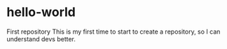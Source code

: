 # hello-world
First repository
This is my first time to start to create a repository, so I can understand devs better.
